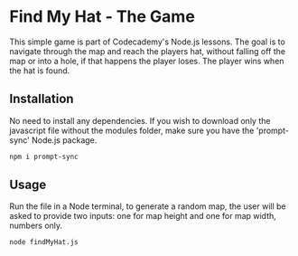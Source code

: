# Find My Hat - The Game

This simple game is part of Codecademy's Node.js lessons. The goal is to navigate through the map and reach the players hat, without falling off the map or into a hole, if that happens the player loses. The player wins when the hat is found.

## Installation

No need to install any dependencies. If you wish to download only the javascript file without the modules folder, make sure you have the 'prompt-sync' Node.js package.

```bash
npm i prompt-sync
```

## Usage

Run the file in a Node terminal, to generate a random map, the user will be asked to provide two inputs: one for map height and one for map width, numbers only. 

```bash
node findMyHat.js
```
